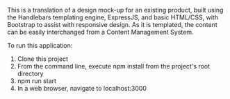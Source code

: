This is a translation of a design mock-up for an existing product, built using the Handlebars templating engine, ExpressJS, and basic HTML/CSS, with Bootstrap to assist with responsive design. As it is templated, the content can be easily interchanged from a Content Management System. 

To run this application: 
1) Clone this project
2) From the command line, execute npm install from the project's root directory
3) npm run start
4) In a web browser, navigate to localhost:3000